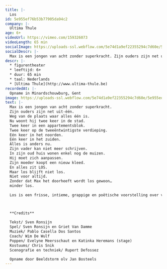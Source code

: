 ```yaml
---
title: |-
  Los
id: 5e955ef76b53b77905da94c2
company: |-
  Ultima Thule
age: 6+
videoUrl: https://vimeo.com/159326073
videoLength: 65 min
socialImage: https://uploads-ssl.webflow.com/5e74d1a9ef22355294c7d60e/5e955ed179f302374d6a69ba_UltimaThule_Los.jpg
socialDescr: |-
  Max is een jongen van acht zonder superkracht. Zijn ouders zijn net uit-één.Weg van de plaats waar alles één is. Nu woont hij twee keer in de stad. Twee keer in een appartementsblok. Twee keer op de tweeëntwintigste verdieping. Eén keer in het noorden. Eén keer in het zuiden. Álles is anders nu. Zijn vader kan niet meer schrijven. In zijn oud huis wonen enkel nog de muizen. Hij moet zich aanpassen. Zijn moeder koopt een nieuw kleed. En alles zit LOS.Maar los blijft niet los. Niet voor altijd. Zonder dat Max het doorheeft wordt los gewoon…minder los. Los is een frisse, intieme, grappige en poëtische voorstelling over vasthouden en loslaten. 
descr: |-
  * figurentheater
  * leeftijd: 6+
  * duur: 65 min
  * taal: Nederlands
  * [Ultima Thule](http://www.ultima-thule.be)‍
recordedAt: |-
  Opname in Minardschouwburg, Gent
image: https://uploads-ssl.webflow.com/5e74d1a9ef22355294c7d60e/5e955ed179f302374d6a69ba_UltimaThule_Los.jpg
text: |-
  Max is een jongen van acht zonder superkracht.
  Zijn ouders zijn net uit-één.
  Weg van de plaats waar alles één is.
  Nu woont hij twee keer in de stad.
  Twee keer in een appartementsblok.
  Twee keer op de tweeëntwintigste verdieping.
  Eén keer in het noorden.
  Eén keer in het zuiden.
  Álles is anders nu.
  Zijn vader kan niet meer schrijven.
  In zijn oud huis wonen enkel nog de muizen.
  Hij moet zich aanpassen.
  Zijn moeder koopt een nieuw kleed.
  En alles zit LOS.
  Maar los blijft niet los.
  Niet voor altijd.
  Zonder dat Max het doorheeft wordt los gewoon…
  minder los.
  
  Los is een frisse, intieme, grappige en poëtische voorstelling over vasthouden en loslaten.

  ‍

  **Credits**
  
  Tekst/ Sven Ronsijn
  Spel/ Sven Ronsijn en Griet Van Damme
  Muziek/ Pablo Casella Dos Santos
  Coach/ Wim De Wulf
  Poppen/ Evelyne Meersschaut en Katinka Heremans (stage)
  Kostuums/ Chris Snik
  Scenografie en techniek/ Rupert Defossez

  Opname door Beeldstorm olv Jan Bosteels
---
```

